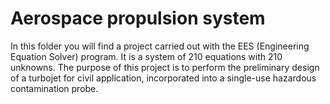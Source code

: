 # Aerospace propulsion system

In this folder you will find a project carried out with the EES (Engineering Equation Solver) program. 
It is a system of 210 equations with 210 unknowns.
The purpose of this project is to perform the preliminary design of a turbojet for civil application, 
incorporated into a single-use hazardous contamination probe.

